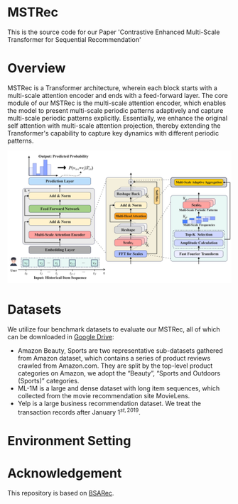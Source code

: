 # MSTRec


This is the source code for our Paper 'Contrastive Enhanced Multi-Scale Transformer for Sequential
Recommendation'



# Overview
MSTRec is a Transformer architecture, wherein each block starts with a multi-scale attention encoder and ends with a feed-forward layer.  The core module of our MSTRec is the multi-scale attention encoder, which enables the model to present multi-scale periodic patterns adaptively and capture multi-scale periodic patterns explicitly. Essentially, we enhance the original self attention with multi-scale attention projection, thereby extending the Transformer's capability to capture key dynamics with different periodic patterns.  

![Framework](images/model.jpg)

# Datasets
We utilize four benchmark datasets to evaluate our MSTRec, all of which can be downloaded in [Google Drive](https://drive.google.com/drive/folders/1Ir0nVoC_1flw3zW9N_ANck_XaGTvCNTa): 
* Amazon Beauty, Sports are two representative sub-datasets gathered from Amazon dataset, which contains a series of product reviews crawled from Amazon.com. They are split by the top-level product categories on Amazon, we adopt the “Beauty”, “Sports and Outdoors (Sports)” categories.
* ML-1M is a large and dense dataset with long item sequences, which collected from the movie recommendation site MovieLens. 
* Yelp is a large business recommendation dataset. We treat the transaction records after $\text{January}$ $1 ^ {st , 2019}$.



# Environment Setting


# Acknowledgement 
This repository is based on [BSARec](https://github.com/yehjin-shin/BSARec).
